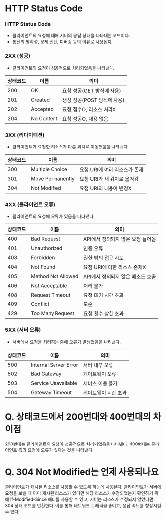 # HTTP Status Code

### HTTP Status Code
- 클라이언트의 요청에 대해 서버의 응답 상태를 나타내는 코드이다.
- 통신의 명확성, 문제 진단, 디버깅 등의 이유로 사용된다.


### 2XX (성공)
- 클라이언트의 요청이 성공적으로 처리되었음을 나타낸다.

|상태코드|이름|의미|
|------|---|---|
|200 |OK|요청 성공(GET 방식에 사용)|
|201 |Created|생성 성공(POST 방식에 사용)|
|202 |Accepted|요청 접수O, 리소스 처리X|
|204 |No Content|요청 성공O, 내용 없음|

### 3XX (리다이렉션)
- 클라이언트가 요청한 리소스가 다른 위치로 이동했음을 나타낸다.

|상태코드|이름|의미|
|------|---|---|
|300 |Multiple Choice|요청 URI에 여러 리소스가 존재|
|301 |Move Permanently|요청 URI가 새 위치로 옮겨감|
|304 |Not Modified|요청 URI의 내용이 변경X|

### 4XX (클라이언트 오류)
- 클라이언트의 요청에 오류가 있음을 나타낸다.

| 상태코드 | 이름                 | 의미                                |
|----------|----------------------|-------------------------------------|
| 400      | Bad Request           | API에서 정의되지 않은 요청 들어옴   |
| 401      | Unauthorized          | 인증 오류                           |
| 403      | Forbidden             | 권한 밖의 접근 시도                 |
| 404      | Not Found             | 요청 URI에 대한 리소스 존재X        |
| 405      | Method Not Allowed    | API에서 정의되지 않은 메소드 호출   |
| 406      | Not Acceptable        | 처리 불가                           |
| 408      | Request Timeout       | 요청 대기 시간 초과                 |
| 409      | Conflict              | 모순                                |
| 429      | Too Many Request      | 요청 횟수 상한 초과                 |

### 5XX (서버 오류)
- 서버에서 요청을 처리하는 중에 오류가 발생했음을 나타낸다.

| 상태코드 | 이름                  | 의미                  |
|----------|-----------------------|-----------------------|
| 500      | Internal Server Error  | 서버 내부 오류        |
| 502      | Bad Gateway            | 게이트웨이 오류       |
| 503      | Service Unavailable    | 서비스 이용 불가      |
| 504      | Gateway Timeout        | 게이트웨이 시간 초과  |


# Q. 상태코드에서 200번대와 400번대의 차이점
200번대는 클라이언트의 요청이 성공적으로 처리되었음을 나타낸다. 400번대는 클라이언트 측의 요청에 오류가 있다는 것을 나타낸다.

# Q. 304 Not Modified는 언제 사용되나요
클라이언트가 캐시된 리소스를 사용할 수 있도록 하는데 사용된다. 클라이언트가 서버에 요청을 보낼 때 이미 캐시된 리소스가 있다면 해당 리소스가 수정되었는지 확인하기 위해 If-Modified-Since 헤더를 사용할 수 있고, 서버는 리소스가 수정되지 않았다면 304 상태 코드를 반환한다. 이를 통해 네트워크 트래픽을 줄이고, 응답 속도를 향상시킬 수 있다.